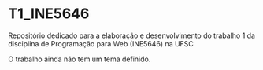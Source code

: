 # T1_INE5646
Repositório dedicado para a elaboração e desenvolvimento do trabalho 1 da disciplina de Programação para Web (INE5646) na UFSC

O trabalho ainda não tem um tema definido.
